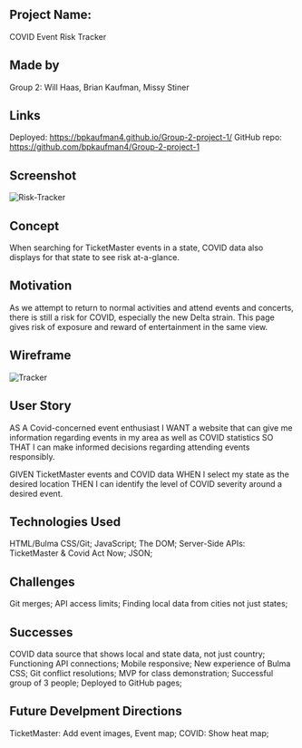 ## Project Name:
COVID Event Risk Tracker

## Made by 
Group 2: Will Haas, Brian Kaufman, Missy Stiner

## Links
Deployed: https://bpkaufman4.github.io/Group-2-project-1/
GitHub repo: https://github.com/bpkaufman4/Group-2-project-1

## Screenshot
![Risk-Tracker](https://user-images.githubusercontent.com/85651869/128617149-bcc3b425-655f-489e-9cef-caec0ba3a7c8.png)

## Concept
When searching for TicketMaster events in a state, COVID data also displays for that state to see risk at-a-glance.

## Motivation
As we attempt to return to normal activities and attend events and concerts, there is still a risk for COVID, especially the new Delta strain. This page gives risk of exposure and reward of entertainment in the same view.

## Wireframe
![Tracker](https://user-images.githubusercontent.com/85651869/127413688-6d08ebb8-fa76-49a7-a7a9-5524b4aa44fe.png)

## User Story
AS A Covid-concerned event enthusiast 
I WANT a website that can give me information regarding events in my area as well as COVID statistics 
SO THAT I can make informed decisions regarding attending events responsibly.

GIVEN TicketMaster events and COVID data
WHEN I select my state as the desired location
THEN I can identify the level of COVID severity around a desired event.

## Technologies Used
HTML/Bulma CSS/Git;
JavaScript;
The DOM;
Server-Side APIs: TicketMaster & Covid Act Now;
JSON;

## Challenges
Git merges;
API access limits;
Finding local data from cities not just states;

## Successes
COVID data source that shows local and state data, not just country;
Functioning API connections;
Mobile responsive;
New experience of Bulma CSS;
Git conflict resolutions; 
MVP for class demonstration;
Successful group of 3 people;
Deployed to GitHub pages;

## Future Develpment Directions
TicketMaster: Add event images, Event map;
COVID: Show heat map; 